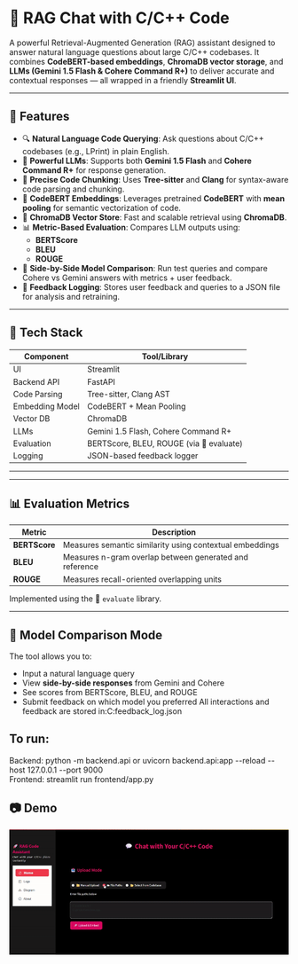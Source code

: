 # 🧠 RAG Chat with C/C++ Code

A powerful Retrieval-Augmented Generation (RAG) assistant designed to answer natural language questions about large C/C++ codebases. It combines **CodeBERT-based embeddings**, **ChromaDB vector storage**, and **LLMs (Gemini 1.5 Flash & Cohere Command R+)** to deliver accurate and contextual responses — all wrapped in a friendly **Streamlit UI**.

---

## 🚀 Features

- 🔍 **Natural Language Code Querying**: Ask questions about C/C++ codebases (e.g., LPrint) in plain English.
- 🧠 **Powerful LLMs**: Supports both **Gemini 1.5 Flash** and **Cohere Command R+** for response generation.
- 🧩 **Precise Code Chunking**: Uses **Tree-sitter** and **Clang** for syntax-aware code parsing and chunking.
- 🧬 **CodeBERT Embeddings**: Leverages pretrained **CodeBERT** with **mean pooling** for semantic vectorization of code.
- 🧠 **ChromaDB Vector Store**: Fast and scalable retrieval using **ChromaDB**.
- 📊 **Metric-Based Evaluation**: Compares LLM outputs using:
  - **BERTScore**
  - **BLEU**
  - **ROUGE**
- 🧪 **Side-by-Side Model Comparison**: Run test queries and compare Cohere vs Gemini answers with metrics + user feedback.
- 💬 **Feedback Logging**: Stores user feedback and queries to a JSON file for analysis and retraining.

---

## 🧰 Tech Stack

| Component          | Tool/Library                            |
|--------------------|------------------------------------------|
| UI                 | Streamlit                                |
| Backend API        | FastAPI                                  |
| Code Parsing       | Tree-sitter, Clang AST                   |
| Embedding Model    | CodeBERT + Mean Pooling                  |
| Vector DB          | ChromaDB                                 |
| LLMs               | Gemini 1.5 Flash, Cohere Command R+      |
| Evaluation         | BERTScore, BLEU, ROUGE (via 🤗 evaluate) |
| Logging            | JSON-based feedback logger               |

---

---

## 📊 Evaluation Metrics

| Metric     | Description                                           |
|------------|-------------------------------------------------------|
| **BERTScore** | Measures semantic similarity using contextual embeddings |
| **BLEU**       | Measures n-gram overlap between generated and reference |
| **ROUGE**      | Measures recall-oriented overlapping units         |

Implemented using the 🤗 `evaluate` library.

---

## 🧪 Model Comparison Mode

The tool allows you to:
- Input a natural language query
- View **side-by-side responses** from Gemini and Cohere
- See scores from BERTScore, BLEU, and ROUGE
- Submit feedback on which model you preferred
All interactions and feedback are stored in:C:feedback_log.json

## To run:
Backend: python -m backend.api or uvicorn backend.api:app --reload --host 127.0.0.1 --port 9000   
Frontend: streamlit run frontend/app.py

## 📷 Demo
![Demo](https://github.com/ShallenCrissle/RagChatwithCorCpp-Code/blob/main/assets/Demo.gif)













